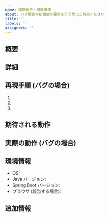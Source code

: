 ```yaml
---
name: 課題報告・機能要求
about: バグ報告や新機能の要求を行う際にご利用ください
title: ''
labels: ''
assignees: ''
---
```


## 概要
<!-- 問題や要求の概要を簡潔に記述してください -->

## 詳細
<!-- 詳細な説明を記述してください -->

## 再現手順 (バグの場合)
<!-- バグを再現するための手順を記述してください -->
1. 
2. 
3. 

## 期待される動作
<!-- 期待される動作を記述してください -->

## 実際の動作 (バグの場合)
<!-- 実際に発生している動作を記述してください -->

## 環境情報
- OS: 
- Java バージョン: 
- Spring Boot バージョン: 
- ブラウザ (該当する場合): 

## 追加情報
<!-- その他の関連情報があれば記述してください -->